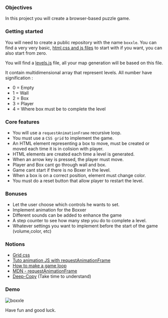 ### Objectives
In this project you will create a browser-based puzzle game.

### Getting started
You will need to create a public repository with the name `boxxle`.
You can find a very very basic, [html,css and js files](./baseCode/) to start with if you want, you can also start from zero.

You will find a [levels.js](./baseCode/level.js) file, all your map generation will be based on this file.

It contain multidimensional array that represent levels.
All number have signification :

- 0 = Empty
- 1 = Wall
- 2 = Box
- 3 = Player
- 4 = Where box must be to complete the level

### Core features
- You will use a `requestAnimationFrame` recursive loop.
- You must use a `CSS grid` to implement the game.
- An HTML element representing a box to move, must be created or moved each time it is in colision with player.
- HTML elements are created each time a level is generated.
- When an arrow key is pressed, the player must move.
- Player and Box cant go through wall and box.
- Game cant start if there is no Boxer in the level.
- When a box is on a correct position, element must change color.
- You must do a reset button that allow player to restart the level.  

### Bonuses
- Let the user choose which controls he wants to set.
- Implement animation for the Boxxer
- Different sounds can be added to enhance the game
- A step counter to see how many step you do to complete a level.
- Whatever settings you want to implement before the start of the game (volume,color, etc)


### Notions
- [Grid css](https://css-tricks.com/snippets/css/complete-guide-grid/)
- [Tuto animation JS with requestAnimationFrame](https://grafikart.fr/tutoriels/animation-requestanimationframe-764)
- [How to make a game loop](https://spicyyoghurt.com/tutorials/html5-javascript-game-development/create-a-proper-game-loop-with-requestanimationframe)
- [MDN - requestAnimationFrame](https://developer.mozilla.org/fr/docs/Web/API/Window/requestAnimationFrame)
- [Deep-Copy](https://dev.to/samanthaming/how-to-deep-clone-an-array-in-javascript-3cig) (Take time to understand)

### Demo

![boxxle](https://user-images.githubusercontent.com/43090824/221142099-1eee9a6c-50ae-4146-ac95-a71178e8a667.gif)

Have fun and good luck.
